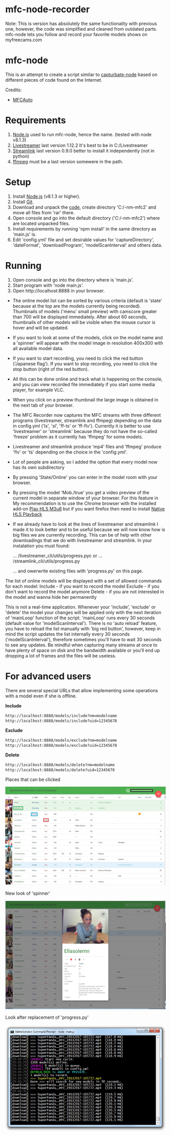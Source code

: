 mfc-node-recorder
=================
Note: This is version has absolutely the same functionality with previous one, however, the code was simplified and cleaned from outdated parts. mfc-node lets you follow and record your favorite models shows on myfreecams.com

mfc-node
==========
This is an attempt to create a script similar to [capturbate-node](https://github.com/SN4T14/capturebate-node) based on different pieces of code found on the Internet.

Credits:
* [MFCAuto](https://github.com/ZombieAlex/MFCAuto)

Requirements
============
1. [Node.js](https://nodejs.org/download/release/) used to run mfc-node, hence the name. (tested with node v8.1.3)
2. [Livestreamer](https://github.com/chrippa/livestreamer/releases) last version 1.12.2 It's best to be in C:/Livestreamer
3. [Streamlink](https://github.com/streamlink/streamlink) last version 0.9.0 better to install it independently (not in python)
4. [ffmpeg](https://ffmpeg.zeranoe.com/builds/) must be a last version somewere in the path.

Setup
=====
1. Install [Node.js](https://nodejs.org/download/release/) (v8.1.3 or higher).
2. Install [Git](https://git-scm.com/downloads).
2. Download and unpack the [code](https://codeload.github.com/horacio9a/mfc-node/zip/v2), create directory 'C:/-nm-mfc2' and move all files from 'rar' there.
3. Open console and go into the default directory ('C:/-nm-mfc2') where are located unpacked files.
4. Install requirements by running 'npm install' in the same directory as 'main.js' is.
5. Edit 'config.yml' file and set desirable values for 'captureDirectory', 'dateFormat', 'downloadProgram', 'modelScanInterval' and others data.

Running
=======
1. Open console and go into the directory where is 'main.js'.
2. Start program with 'node main.js'.
3. Open http://localhost:8888 in your browser.

- The online model list can be sorted by various criteria (default is 'state' because at the top are the models currently being recorded). Thumbnails of models ('menu' small preview) with camscore greater than 700 will be displayed immediately. After about 60 seconds, thumbnails of other models will be visible when the mouse cursor is hover and will be updated.
- If you want to look at some of the models, click on the model name and a 'spinner' will appear with the model image in resolution 400x300 with all available model data.
- If you want to start recording, you need to click the red button ('Japanese flag'). If you want to stop recording, you need to click the stop button (right of the red button). 
- All this can be done online and track what is happening on the console, and you can view recorded file immediately if you start some media player, for example VLC.
- When you click on a preview thumbnail the large image is obtained in the next tab of your browser.
- The MFC Recorder now captures the MFC streams with three different programs (livestreamer, streamlink and ffmpeg) depending on the data in config.yml ('ls', 'sl', 'ff-ts' or 'ff-flv'). Currently it is better to use 'livestreamer' or 'streamlink' because they do not have the so-called 'freeze' problem as it currently has 'ffmpeg' for some models.
- Livestreamer and streamlink produce 'mp4' files and 'ffmpeg' produce 'flv' or 'ts' depending on the choice in the 'config.yml'.
- Lot of people are asking, so I added the option that every model now has its own subdirectory
- By pressing 'State/Online' you can enter in the model room with your browser.
- By pressing the model 'Mob./true' you get a video preview of the current model in separate window of your browser. For this feature in My recommendation is to use the Chrome browser with the installed add-on [Play HLS M3u8](https://chrome.google.com/webstore/detail/play-hls-m3u8/ckblfoghkjhaclegefojbgllenffajdc/related) but if you want firefox then need to install [Native HLS Playback](https://addons.mozilla.org/en-US/firefox/addon/native_hls_playback/)
- If we already have to look at the lines of livestreamer and streamlink I made it to look better and to be useful because we will now know how is big files we are currently recording. This can be of help with other downloadings that we do with livestreamer and streamlink. In your instalation you must found:

   ... /livestreamer_cli/utils/progress.pyc
   or
   ... /streamlink_cli/utils/progress.py

   ... and owerwrite existing files with 'progress.py' on this page.


The list of online models will be displayed with a set of allowed commands for each model:
	Include - if you want to record the model
	Exclude - if you don't want to record the model anymore
	Delete - if you are not interested in the model and wanna hide her permanently

This is not a real-time application. Whenever your 'include', 'exclude' or 'delete' the model your changes will be applied only with the next iteration of 'mainLoop' function of the script. 'mainLoop' runs every 30 seconds (default value for 'modelScanInterval').
There is no 'auto reload' feature, you have to reload the list manually with 'big red button', however, keep in mind the script updates the list internally every 30 seconds ('modelScanInterval'), therefore sometimes you'll have to wait 30 seconds to see any updates.
Be mindful when capturing many streams at once to have plenty of space on disk and the bandwidth available or you’ll end up dropping a lot of frames and the files will be useless.

For advanced users
===========
There are several special URLs that allow implementing some operations with a model even if she is offline.

__Include__
```
http://localhost:8888/models/include?nm=modelname
http://localhost:8888/models/include?uid=12345678
```
__Exclude__
```
http://localhost:8888/models/exclude?nm=modelname
http://localhost:8888/models/exclude?uid=12345678
```
__Delete__
```
http://localhost:8888/models/delete?nm=modelname
http://localhost:8888/models/delete?uid=12345678
```
Places that can be clicked

![alt screenshot](./screenshot.jpg)

New look of 'spinner'

![alt screenshot](./screenshot1.jpg)

Look after replacement of 'progress.py'

![alt screenshot](./screenshot2.jpg)

